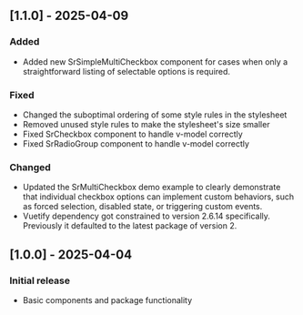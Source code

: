 ## [1.1.0] - 2025-04-09
### Added
- Added new SrSimpleMultiCheckbox component for cases when only a straightforward listing of selectable options is required.

### Fixed
- Changed the suboptimal ordering of some style rules in the stylesheet
- Removed unused style rules to make the stylesheet's size smaller
- Fixed SrCheckbox component to handle v-model correctly
- Fixed SrRadioGroup component to handle v-model correctly

### Changed
- Updated the SrMultiCheckbox demo example to clearly demonstrate that individual checkbox options can implement custom behaviors, such as forced selection, disabled state, or triggering custom events.
- Vuetify dependency got constrained to version 2.6.14 specifically. Previously it defaulted to the latest package of version 2.

## [1.0.0] - 2025-04-04
### Initial release
- Basic components and package functionality
